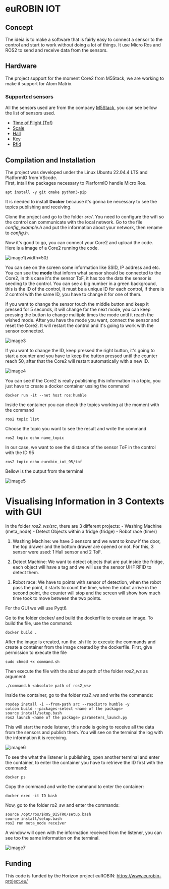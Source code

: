 # euROBIN IOT

## Concept

The ideia is to make a software that is fairly easy to connect a sensor to the control and start to work without doing a lot of things. It use Micro Ros and ROS2 to send and receive data from the sensors. 
## Hardware

The project support for the moment Core2 from M5Stack, we are working to make it support for Atom Matrix.

### Supported sensors

All the sensors used are from the company [M5Stack](https://m5stack.com/), you can see bellow the list of sensors used.

- [Time of Flight (Tof)](https://docs.m5stack.com/en/unit/TOF)
- [Scale](https://docs.m5stack.com/en/unit/scales)
- [Hall](https://docs.m5stack.com/en/unit/hall)
- [Key](https://docs.m5stack.com/en/unit/key)
- [Rfid](https://docs.m5stack.com/en/unit/uhf_rfid)

## Compilation and Installation

The project was developed under the Linux Ubuntu 22.04.4 LTS and PlatformIO from VScode.  
First, intall the packages necessary to PlarformIO handle Micro Ros.

```shell
apt install -y git cmake python3-pip
```


It is needed to install **Docker** because it's gonna be necessary to see the topics publishing and receiving.

Clone the project and go to the folder *src/*. You need to configure the wifi so the control can communicate with the local network. Go to the file *config_example.h* and put the information about your network, then rename to *config.h*.

Now it's good to go, you can connect your Core2 and upload the code. Here is a image of a Core2 running the code.

![image1](images/image1.jpeg){width=50}

You can see on the screen some information like SSID, IP address and etc. You can see the **mode** that inform what sensor should be connected to the Core2, in this case it's the sensor ToF, it has too the data the sensor is seeding to the control. You can see a big number in a green background, this is the ID of the control, it must be a unique ID for each control, if there is 2 control with the same ID, you have to change it for one of them.

If you want to change the sensor touch the middle button and keep it pressed for 5 seconds, it will change for the next mode, you can keep pressing the button to change multiple times the mode until it reach the wished mode. After you have the mode you want, connect the sensor and reset the Core2. It will restart the control and it's going to work with the sensor connected.

![image3](images/image3.jpeg)

If you want to change the ID, keep pressed the right button, it's going to start a counter and you have to keep the button pressed until the counter reach 50, after that the Core2 will restart automatically with a new ID.

![image4](images/image4.jpeg)

You can see if the Core2 is really publishing this information in a topic, you just have to create a docker container ussing the command

```shell
docker run -it --net host ros:humble
```
Inside the container you can check the topics working at the moment with the command 

```shell
ros2 topic list
``` 

Choose the topic you want to see the result and write the command 

```shell
ros2 topic echo name_topic
```
In our case, we want to see the distance of the sensor ToF in the control with the ID 95

```shell
ros2 topic echo eurobin_iot_95/tof
```

Bellow is the output from the terminal 

![image5](images/image5.png)

# Visualising Information in 3 Contexts with GUI

In the folder *ros2_ws/src*, there are 3 different projects: 
    - Washing Machine (meta_node)
    - Detect Objects within a fridge (fridge)
    - Robot race (timer)

1. Washing Machine: we have 3 sensors and we want to know if the door, the top drawer and the bottom drawer are opened or not. For this, 3 sensor were used: 1 Hall sensor and 2 ToF.

2. Detect Machine: We want to detect objects that are put inside the fridge, each object will have a tag and we will use the sensor UHF RFID to detect them. 

3. Robot race: We have to points with sensor of detection, when the robot pass the point, it starts to count the time, when the robot arrive in the second point, the counter will stop and the screen will show how much time took to move between the two points.

For the GUI we will use Pyqt6. 

Go to the folder docker/ and build the dockerfile to create an image. To build the file, use the command: 

```shell
docker build .
```

After the image is created, run the .sh file to execute the commands and create a container from the image created by the dockerfile. First, give permission to execute the file

```shell
sudo chmod +x command.sh
```

Then execute the file with the absolute path of the folder *ros2_ws* as argument:

```shell
./command.h <absolute path of ros2_ws>
```

Inside the container, go to the folder *ros2_ws* and write the commands:

```shell
rosdep install -i --from-path src --rosdistro humble -y
colcon build --packages-select <name of the package>
source install/setup.bash
ros2 launch <name of the package> parameters_launch.py
```

This will start the node listener, this node is going to receive all the data from the sensors and publish them. You will see on the terminal the log with the information it is receiving.

![image6](images/image6.png)

To see the what the listener is publishing, open another terminal and enter the container, to enter the container you have to retrieve the ID first with the command:

```shell
docker ps
```

Copy the command and write the command to enter the container:

```shell
docker exec -it ID bash
```

Now, go to the folder ro2_sw and enter the commands:

```shell
source /opt/ros/$ROS_DISTRO/setup.bash
source install/setup.bash
ros2 run meta_node receiver
```

A window will open with the information received from the listener, you can see too the same information on the terminal.


![image7](images/image7.png)



## Funding

This code is funded by the Horizon project euROBIN: https://www.eurobin-project.eu/